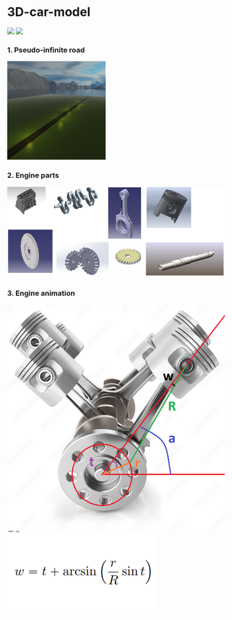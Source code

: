 # 3D-car-model
![](https://github.com/Nikita-Dudorov/3D-car-model/blob/main/illustrations/3D-car-model.gif)
![](https://github.com/Nikita-Dudorov/3D-car-model/blob/main/illustrations/3D-engine-model.gif)

### 1. Pseudo-infinite road 
<img src="https://github.com/Nikita-Dudorov/3D-car-model/blob/main/illustrations/route.png" width="228" height="228">

### 2. Engine parts
![](https://github.com/Nikita-Dudorov/3D-car-model/blob/main/illustrations/tranmission_parts.png)

### 3. Engine animation
![](https://github.com/Nikita-Dudorov/3D-car-model/blob/main/illustrations/angles.png)
![](https://github.com/Nikita-Dudorov/3D-car-model/blob/main/illustrations/angle_formula.png)


